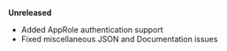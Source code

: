 **Unreleased**
* Added AppRole authentication support
* Fixed miscellaneous JSON and Documentation issues
